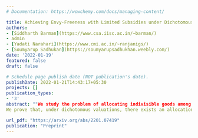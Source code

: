 ```yaml
---
# Documentation: https://wowchemy.com/docs/managing-content/

title: Achieving Envy-Freeness with Limited Subsidies under Dichotomous Valuations
authors:
- [Siddharth Barman](https://www.csa.iisc.ac.in/~barman/)
- admin
- [Yadati Narahari](https://www.cmi.ac.in/~ranjanigs/)
- [Soumyarup Sadhukan](https://soumyarupsadhukhan.weebly.com/)
date: '2022-01-19'
featured: false
draft: false

# Schedule page publish date (NOT publication's date).
publishDate: 2022-01-21T14:43:17+05:30
projects: []
publication_types: 
- '3'
abstract: ""We study the problem of allocating indivisible goods among agents in a fair manner. While envy-free allocations of indivisible goods are not guaranteed to exist, envy-freeness can be achieved by additionally providing some subsidy to the agents. These subsidies can be alternatively viewed as a divisible good (money) that is fractionally assigned among the agents to realize an envy-free outcome. In this setup, we bound the subsidy required to attain envy-freeness among agents with dichotomous valuations, i.e., among agents whose marginal value for any good is either zero or one.
We prove that, under dichotomous valuations, there exists an allocation that achieves envy-freeness with a per-agent subsidy of either 0 or 1. Furthermore, such an envy-free solution can be computed efficiently in the standard value-oracle model. Notably, our results hold for general dichotomous valuations and, in particular, do not require the (dichotomous) valuations to be additive, submodular, or even subadditive. Also, our subsidy bounds are tight and provide a linear (in the number of agents) factor improvement over the bounds known for general monotone valuations."

url_pdf: "https://arxiv.org/abs/2201.07419"
publication: "Preprint"
---
```



